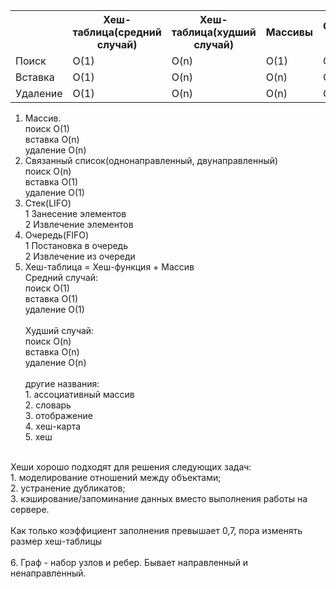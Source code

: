 <table>
    <tr>
        <th></th>
        <th>Хеш-таблица(средний случай)</th>
        <th>Хеш-таблица(худший случай)</th>
        <th>Массивы</th>
        <th>Связанные списки</th>
    </tr>
    <tr>
        <td>Поиск</td>
        <td>O(1)</td>
        <td>O(n)</td>
        <td>O(1)</td>
        <td>O(n)</td>
    </tr>
    <tr>
        <td>Вставка</td>
        <td>O(1)</td>
        <td>O(n)</td>
        <td>O(n)</td>
        <td>O(1)</td>
    </tr>
    <tr>
        <td>Удаление</td>
        <td>O(1)</td>
        <td>O(n)</td>
        <td>O(n)</td>
        <td>O(1)</td>
    </tr>
</table>


1. Массив.<br>
    поиск O(1)<br>
    вставка O(n)<br>
    удаление O(n)<br>
2. Связанный список(однонаправленный, двунаправленный)<br>
    поиск O(n)<br>
    вставка O(1)<br>
    удаление O(1)<br>
3. Стек(LIFO)<br>
    1 Занесение элементов<br>
    2 Извлечение элементов<br>
4. Очередь(FIFO)<br>
    1 Постановка в очередь<br>
    2 Извлечение из очереди<br>
5. Хеш-таблица = Хеш-функция + Массив<br>
    Средний случай:<br>
    поиск O(1)<br>
    вставка O(1)<br>
    удаление O(1)<br>
    <br>
    Худший случай:<br>
    поиск O(n)<br>
    вставка O(n)<br>
    удаление O(n)<br>
    <br>
    другие названия:<br>
        1. ассоциативный массив<br>
        2. словарь<br>
        3. отображение<br>
        4. хеш-карта<br>
        5. хеш<br>
<br>
Хеши хорошо подходят для решения следующих задач: <br>
    1. моделирование отношений между объектами; <br>
    2. устранение дубликатов; <br>
    3. кэширование/запоминание данных вместо выполнения работы на сервере. <br>
<br>
Как только коэффициент заполнения превышает 0,7, пора изменять размер хеш-таблицы<br>
<br>
6. Граф - набор узлов и ребер.
Бывает направленный и ненаправленный.

